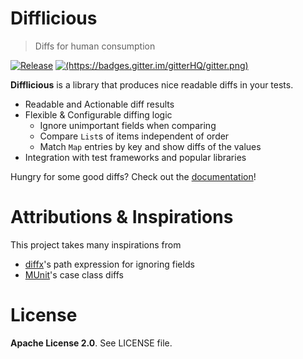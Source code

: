 # Difflicious

> Diffs for human consumption

[![Release](https://img.shields.io/nexus/r/com.github.jatcwang/difflicious-munit_2.13?server=https%3A%2F%2Foss.sonatype.org)](https://oss.sonatype.org/content/repositories/releases/com/github/jatcwang/difflicious-munit_2.13/)
[![(https://badges.gitter.im/gitterHQ/gitter.png)](https://badges.gitter.im/Join%20Chat.svg)](https://gitter.im/jatcwang/difflicious)

**Difflicious** is a library that produces nice readable diffs in your tests.

- Readable and Actionable diff results
- Flexible & Configurable diffing logic
  - Ignore unimportant fields when comparing
  - Compare `List`s of items independent of order
  - Match `Map` entries by key and show diffs of the values
- Integration with test frameworks and popular libraries

Hungry for some good diffs? Check out the [documentation](https://jatcwang.github.io/difflicious/)!

# Attributions & Inspirations

This project takes many inspirations from 

- [diffx](https://github.com/softwaremill/diffx)'s path expression for ignoring fields
- [MUnit](https://scalameta.org/munit/)'s case class diffs

# License

**Apache License 2.0**. See LICENSE file.
